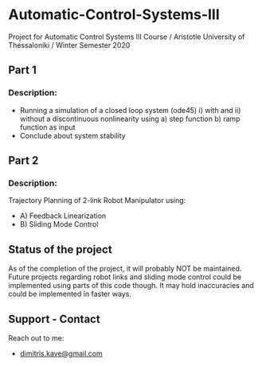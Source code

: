 # Automatic-Control-Systems-III
Project for Automatic Control Systems III Course / Aristotle University of Thessaloniki / Winter Semester 2020

## Part 1
### Description:

- Running a simulation of a closed loop system (ode45)
  i) with and ii) without a discontinuous nonlinearity
  using a) step function b) ramp function
  as input
- Conclude about system stability

## Part 2
### Description:

Trajectory Planning of 2-link Robot Manipulator using:
 - A) Feedback Linearization	
 - B) Sliding Mode Control

## Status of the project
As of the completion of the project, it will probably NOT be maintained. Future projects regarding robot links and sliding mode control could be implemented using parts of this code though. It may hold inaccuracies and could be implemented in faster ways.

## Support - Contact
Reach out to me:
- dimitris.kave@gmail.com
